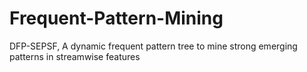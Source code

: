 # Frequent-Pattern-Mining
DFP-SEPSF, A dynamic frequent pattern tree to mine strong emerging patterns in streamwise features
